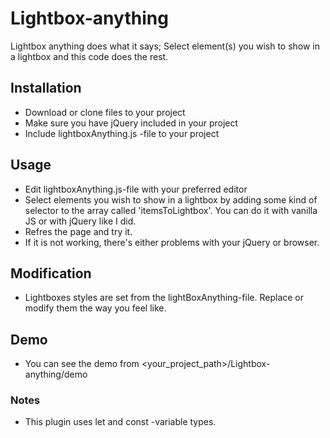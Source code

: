 # Lightbox-anything
Lightbox anything does what it says; Select element(s) you wish to show in a lightbox and this code does the rest.

## Installation
 - Download or clone files to your project
 - Make sure you have jQuery included in your project
 - Include lightboxAnything.js -file to your project

## Usage
 - Edit lightboxAnything.js-file with your preferred editor
 - Select elements you wish to show in a lightbox by adding some kind of selector to the array called 'itemsToLightbox'. You can do it with vanilla JS or with jQuery like I did.
 - Refres the page and try it.
 - If it is not working, there's either problems with your jQuery or browser.

## Modification
 - Lightboxes styles are set from the lightBoxAnything-file. Replace or modify them the way you feel like.

## Demo
 - You can see the demo from <your_project_path>/Lightbox-anything/demo

### Notes
 - This plugin uses let and const -variable types.